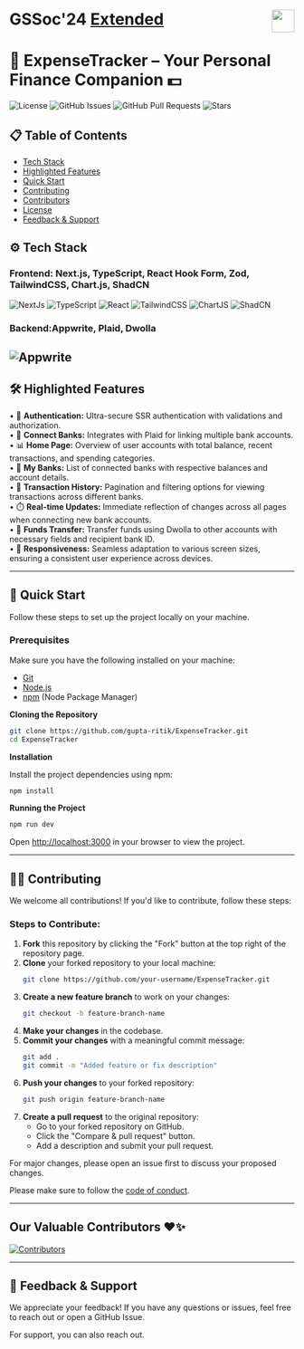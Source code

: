 # GSSoc'24  <a href="https://codeittool.netlify.app">Extended<img src="https://user-images.githubusercontent.com/63473496/153487849-4f094c16-d21c-463e-9971-98a8af7ba372.png" height=40px align=right></a>

# 🌟 ExpenseTracker – Your Personal Finance Companion 💵


![License](https://cdn.prod.website-files.com/5e0f1144930a8bc8aace526c/65dd9eb5aaca434fac4f1c34_License-MIT-blue.svg)
![GitHub Issues](https://img.shields.io/github/issues/gupta-ritik/ExpenseTracker)
![GitHub Pull Requests](https://img.shields.io/github/issues-pr/gupta-ritik/ExpenseTracker)
![Stars](https://img.shields.io/github/stars/gupta-ritik/ExpenseTracker)

## 📋 Table of Contents
- [Tech Stack](#-tech-stack)
- [Highlighted Features](#-highlighted-features)
- [Quick Start](#-quick-start)
- [Contributing](#-contributing)
- [Contributors](#our-valuable-contributors-)
- [License](#-license)
- [Feedback & Support](#-feedback--support)

## ⚙️ Tech Stack
### Frontend: Next.js, TypeScript, React Hook Form, Zod, TailwindCSS, Chart.js, ShadCN
![NextJs](https://img.shields.io/badge/next%20js-000000?style=for-the-badge&logo=nextdotjs&logoColor=white) 
![TypeScript](https://img.shields.io/badge/TypeScript-007ACC?style=for-the-badge&logo=typescript&logoColor=white) 
![React](https://img.shields.io/badge/React-20232A?style=for-the-badge&logo=react&logoColor=61DAFB)
![TailwindCSS](https://img.shields.io/badge/Tailwind_CSS-38B2AC?style=for-the-badge&logo=tailwind-css&logoColor=white) 
![ChartJS](https://img.shields.io/badge/Chart%20js-FF6384?style=for-the-badge&logo=chartdotjs&logoColor=white) 
![ShadCN](https://img.shields.io/badge/shadcn%2Fui-000000?style=for-the-badge&logo=shadcnui&logoColor=white) 
 
### Backend:Appwrite, Plaid, Dwolla
![Appwrite](https://img.shields.io/badge/Appwrite-F02E65?style=for-the-badge&logo=Appwrite&logoColor=black) 
---

## 🛠️ Highlighted Features 

 • 🔐 **Authentication:** Ultra-secure SSR authentication with validations and authorization.  
 • 🔗 **Connect Banks:** Integrates with Plaid for linking multiple bank accounts.  
 • 📊 **Home Page:** Overview of user accounts with total balance, recent transactions, and spending categories.  
 • 🏦 **My Banks:** List of connected banks with respective balances and account details.  
 • 📝 **Transaction History:** Pagination and filtering options for viewing transactions across different banks.  
 • ⏱️ **Real-time Updates:** Immediate reflection of changes across all pages when connecting new bank accounts.  
 • 💸 **Funds Transfer:** Transfer funds using Dwolla to other accounts with necessary fields and recipient bank ID.  
 • 📱 **Responsiveness:** Seamless adaptation to various screen sizes, ensuring a consistent user experience across devices.

---

## 🤸 Quick Start

Follow these steps to set up the project locally on your machine.

### Prerequisites

Make sure you have the following installed on your machine:

- [Git](https://git-scm.com/)
- [Node.js](https://nodejs.org/en)
- [npm](https://www.npmjs.com/) (Node Package Manager)

**Cloning the Repository**

```bash
git clone https://github.com/gupta-ritik/ExpenseTracker.git
cd ExpenseTracker
```

**Installation**

Install the project dependencies using npm:

```bash
npm install
```

**Running the Project**
```bash
npm run dev
```

Open [http://localhost:3000](http://localhost:3000) in your browser to view the project.


---


## 👨‍💻 Contributing

We welcome all contributions! If you'd like to contribute, follow these steps:

### Steps to Contribute:
1. **Fork** this repository by clicking the "Fork" button at the top right of the repository page.
2. **Clone** your forked repository to your local machine:
    ```bash
    git clone https://github.com/your-username/ExpenseTracker.git
    ```
3. **Create a new feature branch** to work on your changes:
    ```bash
    git checkout -b feature-branch-name
    ```
4. **Make your changes** in the codebase.
5. **Commit your changes** with a meaningful commit message:
    ```bash
    git add .
    git commit -m "Added feature or fix description"
    ```
6. **Push your changes** to your forked repository:
    ```bash
    git push origin feature-branch-name
    ```
7. **Create a pull request** to the original repository:
    - Go to your forked repository on GitHub.
    - Click the "Compare & pull request" button.
    - Add a description and submit your pull request.

For major changes, please open an issue first to discuss your proposed changes.

Please make sure to follow the [code of conduct](CODE_OF_CONDUCT.md).

---

## Our Valuable Contributors ❤️✨
[![Contributors](https://contrib.rocks/image?repo=gupta-ritik/ExpenseTracker)]((https://github.com/gupta-ritik/ExpenseTracker/graphs/contributors))


---

## 💬 Feedback & Support

We appreciate your feedback! If you have any questions or issues, feel free to reach out or open a GitHub Issue.

For support, you can also reach out.

